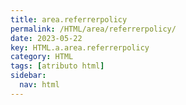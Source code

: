 ```yaml
---
title: area.referrerpolicy
permalink: /HTML/area/referrerpolicy/
date: 2023-05-22
key: HTML.a.area.referrerpolicy
category: HTML
tags: [atributo html]
sidebar:
  nav: html
---
```

